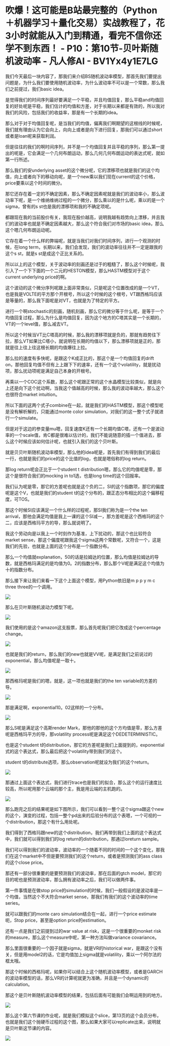 # 吹爆！这可能是B站最完整的（Python＋机器学习＋量化交易）实战教程了，花3小时就能从入门到精通，看完不信你还学不到东西！ - P10：第10节-贝叶斯随机波动率 - 凡人修AI - BV1Yx4y1E7LG

我们今天最后一块内容了，那我们来介绍BS随机波动率模型，那首先我们要提出问题是，为什么我们要使用随机波动率，为什么波动率不可以是一个常数，那么我们之前提过，我们basic idea。

是觉得我们的时间序列最好要满足一个平稳，并且均值回复，那么平稳and均值回复的好处呢是平稳，我们估计的均值和方差，对于长期以来都是有效的，所以我对我们的风险，包括我们的收益率，那是有一个长期的idea。

那么对于对于均值回复呢，是当我们的均值，偏离我们啊期望的这根线的时候呢，我们就有理由认为它会向上，向向上或者是向下进行回复，那我们可以通过short或者是loan呢来获取利润。

但是往往的我们的啊时间序列，并不是一个均值回复并且平稳的序列，那么第一提出的呢是，它会满足一个几何布朗运动，那么几何几何布朗运动的表达式呢，就如第一行所述。

那么我们的安underlying asset的这个微分呢，它的漂移项也就是我们的这个均值，向上或者向下的移动向呢，是一个new乘以我们现在current的这个价格，price要乘以这个时间的微分。

那它还存在着一定的不确定因素，那么不确定因素呢就是我们的波动率小，那么波动率下呢，是一个维纳维纳过程的一个微分，那么乘以的是什么呢，乘以的是一个sigma，曾有的s st也是我的漂移项和我的不确定项呢。

都跟现在我的当前股价有关，我现在股价越高，说明我越有趋势向上漂移，并且我们的波动率也就是不确定因素越大，那么这个符合我们对市场的basic idea，那么这个嗯几何布朗运动呢。

它存在着一个什么样的弊端呢，就是当我们对我们时间序列，进行一个观测的时候，在long term，长期以来，我们会发现，我们的波动率往往并不一定是跟我的这个s st，就是s st是成这个正比关系的。

所以以上的这个模型，关于波动率的刻画还是过于的粗糙了，那么这个时候呢，我引入了一个下下面的一个二元的HESTON模型，那么HASTM模型对于这个current underlying price的啊。

这个波动的这个微分序列呢跟上面非常类似，只是呢这个位置改成的是一个VT，也是我是VOLTE的平方那个开根号，所以这个时候的这个根号，VT跟西格玛应该是等量的，那么我下面呢是对VT，也就是为了特定的平方。

进行一个啊stochastic的刻画，随机刻画，那么它的微分等于什么呢，是等于一个均值回复过程，那么为什么是均值回复，因为这个地方的C塔其实是一个长期的，VT的一个level值，那么减去VT。

所以这个时候当VT比C塔高的时候，那么我的漂移项就是负的，那就有趋势往下拉，那么VT如果比C塔小，就说明在长期的均值以下，那么漂移项就是正的，那就是往上往上往这根长期的均值爆往上拉。

那么拉的速度有多快呢，是跟这个K成正比的，那这个是一个均值回复的drift on，那他回复均值不但有上上跟下下的速率，还有一个这个volatility，就是扰动项，那么扰动项呢是满足自己本身的开根号。

再乘以一个COC这个系数，那么这个呢跟正常的这个水晶模型比较类似，就是向上还是向下这个扰动啊，当我这个值越高的时候，那么我的波动率越大，那么这个也很符合market intuition。

所以下面的这两个式子combine在一起，就是我们的HASTM模型，那这个模型呢是没有解析解的，只能通过monte color simulation，对我们的这一整个式子就进行一个simulate。

但是对于这边的参变量mu嗯，回复速度K还有一个长期均值C塔，还有一个是波动率的一个scale值，肯C都是很难以估计的，我们不能说随意的插一个值进去，那么这个时候应该如何估计呢，也就引入我们的这个贝叶斯。

就是贝贝叶斯随机波动率模型，那么他的idea呢是，首先我们有得到我们的最后一行，也就是我们的price的这个比值的log，也就是嗯俗称的log return。

那log return呢会正比于一个student t distribution嗯，那么它的均值呢是零，那这个是很符合我们的mocking in to1选，也是long time的这个回报率。

我们认为呢是零，那它的方差呢也就是这个负的二，SI的这个指数项，那它的偏度呢是这个V，也就是我们的student t的这个分布的，跟正态分布相比的这个偏移程度，可TOS。

那这个时候SI应该满足一个什么样的过程呢，那SI我们称为是一个the ten arrival，那他会满足均值是我上一课的这个SI减一，那方差呢是这个西格玛的这个二，应该是西格玛平方的导，那么就说明了。

我这个劳动向是以我上一个时刻作为基准，上下扰动的，那这个也比较符合market sense，那这个偏度呢跟我这个sigma这两个常数呢，又符合一个，这是我们的先验，也就是上面的这个分布是一个指数分布。

那么一个均值就explanation，50的话是拉姆达的位置，那么均值是拉姆达的导数，就是西格玛满足的是均值为0。2的指数分布，那么那个V呢是满足这个均值为十的指数分布。

那么接下来让我们来看一下这个上面这个模型，用Python依旧是m p p y m c three three的一个调用。



![](img/92d26ca3770488acae39507c8b9ab38f_1.png)

那么在贝叶斯随机波动力模型下呢。

![](img/92d26ca3770488acae39507c8b9ab38f_3.png)

我们使用的是这个amazon这支股票，那么首先呢我们把它改成这个percentage change。

![](img/92d26ca3770488acae39507c8b9ab38f_5.png)

也就是我们的return，那么我们的new也就是VV呢，是满足我们之前说过的exponential，那么均值呢是一取十。



![](img/92d26ca3770488acae39507c8b9ab38f_7.png)

那西格玛呢是我们的嗯，就是，这一项也就是我们的the ten variable的方差的导。

![](img/92d26ca3770488acae39507c8b9ab38f_9.png)

那是满足啊，exponential10。02这样的一个分布。

![](img/92d26ca3770488acae39507c8b9ab38f_11.png)

那么S呢是满足这个高斯render Mark，那他的那他的这个方均值是零，那么方差呢是西格玛平方的导，那volatility process呢是满足这个DEDETERMINISTIC。

也是这个student t的distribution，那它的方差呢是我们上面提到的，exponential式的这个表达式，那么最后把这个volatility带到我们的这个。

student t的distribute选项，那么observation呢就设为我们的这个return。



![](img/92d26ca3770488acae39507c8b9ab38f_13.png)

那通过上面这个表达式，我们进行trace也是我们的拟合，那么这个的运行速度比较高，所以呢用那个云端的那个主，我是用云端的主机跑的。



![](img/92d26ca3770488acae39507c8b9ab38f_15.png)

那么跑完之后的结果呢是如下图所示，我们可以看到一整个这个sigma跟这个new的这个，演变的过程，包括一整个pd出来的后验分布的这个表嗯，一个可视的一个distribution，那这个有什么用处呢。

我们得到了西格玛跟new的这个distribution，我们再带到我们上面的这个表达式中，我们就可以得到我们的log return的distribution，那通过loreturn sample。

我们可以得到我们的波动率，波动率的一个随着不同的时间的一个这个变化，那我们在这个market中不但是要预测我们的这个return，或者是预测我们的ass class的这个close price。

那还有一部分很重要的是要预测我们的波动率，那在后面的gtch model，那它的目的呢也是预测波动率，那么拥有波动率之后，我们可以做两件事。

第一件事情是在做stop price的simulation的时候，我们一般假设的是波动率是一个均值，当然这个不大符合market sense，那我们有我们的这个波动率的time series。

就可以跟我们的monte caro simulation结合在一起，进行一个price estimate呃，Stop price，甚至是option price的estimation。

还有一点是我们之前提到过的war value at risk，这是一个很重要的monket risk的measure，那么这个measure中呢，第一种方法叫做variance covariance。

那么里面很重要的一个因子就是sigma，就是VR的historical war，是跟这个没有关，但是用model2的话，它是均值加上sigma就是volatility，乘以一个阿尔法的框太哦。

那这个时候的西格玛呢，如果你可以结合上这个随机波动率模型，或者是GARCH的波动率模型的话，那么VR的计算呢就更为准确，并且是一个dynamic的calculation。

那这个是贝叶斯随机波动率模型的结果，包括后面有可能我们会啊运用到的地方。

![](img/92d26ca3770488acae39507c8b9ab38f_17.png)

那么这个第六节课的作业呢，就是我们模拟这个slice，第13页的这个会员分布，也就是我们这个抛硬币过程的这个图，那么如果大家可以replicate出来，说明就是贝叶斯这节课的内容。



![](img/92d26ca3770488acae39507c8b9ab38f_19.png)